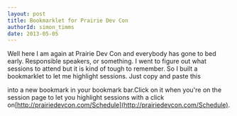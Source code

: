 ```yaml
---
layout: post
title: Bookmarklet for Prairie Dev Con
authorId: simon_timms
date: 2013-05-05
---
```


Well here I am again at Prairie Dev Con and everybody has gone to bed early. Responsible speakers, or something. I went to figure out what sessions to attend but it is kind of tough to remember. So I built a bookmarklet to let me highlight sessions. Just copy and paste this

<script src='https://gist.github.com/stimms/5523182.js'></script>

into a new bookmark in your bookmark bar.Click on it when you're on the session page to let you highlight sessions with a click on[http://prairiedevcon.com/Schedule](http://prairiedevcon.com/Schedule).



